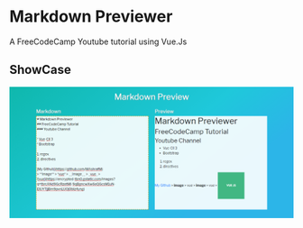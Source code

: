 # Markdown Previewer  
A FreeCodeCamp Youtube tutorial using Vue.Js  

## ShowCase
![View](https://github.com/MAshrafM/VueMarkdown/blob/master/show.png)
